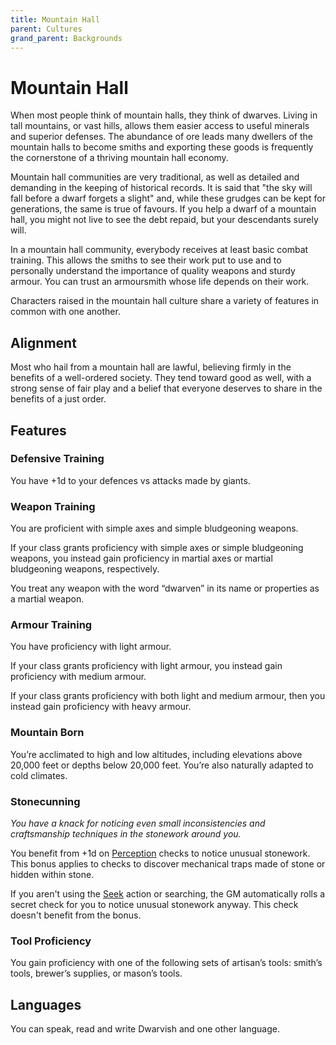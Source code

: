 ```yaml
---
title: Mountain Hall
parent: Cultures
grand_parent: Backgrounds
---
```


# Mountain Hall
When most people think of mountain halls, they think of dwarves. Living in tall mountains, or vast hills, allows them easier access to useful minerals and superior defenses. The abundance of ore leads many dwellers of the mountain halls to become smiths and exporting these goods is frequently the cornerstone of a thriving mountain hall economy.

Mountain hall communities are very traditional, as well as detailed and demanding in the keeping of historical records. It is said that "the sky will fall before a dwarf forgets a slight" and, while these grudges can be kept for generations, the same is true of favours. If you help a dwarf of a mountain hall, you might not live to see the debt repaid, but your descendants surely will.

In a mountain hall community, everybody receives at least basic combat training. This allows the smiths to see their work put to use and to personally understand the importance of quality weapons and sturdy armour. You can trust an armoursmith whose life depends on their work.

Characters raised in the mountain hall culture share a variety of features in common with one another.

## Alignment
Most who hail from a mountain hall are lawful, believing firmly in the benefits of a well-ordered society. They tend toward good as well, with a strong sense of fair play and a belief that everyone deserves to share in the benefits of a just order.

## Features

### Defensive Training
You have +1d to your defences vs attacks made by giants.

### Weapon Training
You are proficient with simple axes and simple bludgeoning weapons.

If your class grants proficiency with simple axes or simple bludgeoning weapons, you instead gain proficiency in martial axes or martial bludgeoning weapons, respectively.

You treat any weapon with the word “dwarven” in its name or properties as a martial weapon.

### Armour Training
You have proficiency with light armour.

If your class grants proficiency with light armour, you instead gain proficiency with medium armour.

If your class grants proficiency with both light and medium armour, then you instead gain proficiency with heavy armour.

### Mountain Born
You’re acclimated to high and low altitudes, including elevations above 20,000 feet or depths below 20,000 feet. You’re also naturally adapted to cold climates.

### Stonecunning
*You have a knack for noticing even small inconsistencies and craftsmanship techniques in the stonework around you.*

You benefit from +1d on [Perception](https://stormchaserroleplaying.com/stormchaserRPG/General/Specific/Perception/) checks to notice unusual stonework. This bonus applies to checks to discover mechanical traps made of stone or hidden within stone.

If you aren't using the [Seek](https://stormchaserroleplaying.com/stormchaserRPG/Combat/Actions/Seek/) action or searching, the GM automatically rolls a secret check for you to notice unusual stonework anyway. This check doesn't benefit from the bonus.

### Tool Proficiency
You gain proficiency with one of the following sets of artisan’s tools: smith’s tools, brewer’s supplies, or mason’s tools.

## Languages
You can speak, read and write Dwarvish and one other language. 
